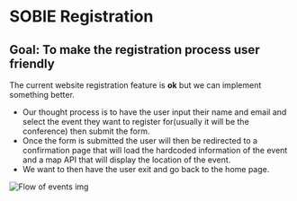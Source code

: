 # SOBIE Registration
## Goal: To make the registration process user friendly
The current website registration feature is **ok** but we can implement something better.
- Our thought process is to have the user input their name and email and select the event they want to register for(usually it will be the conference) then submit the form.
- Once the form is submitted the user will then be redirected to a confirmation page that will load the hardcoded information of the event and a map API that will display the location of the event.
- We want to then have the user exit and go back to the home page. 

![Flow of events img]()
